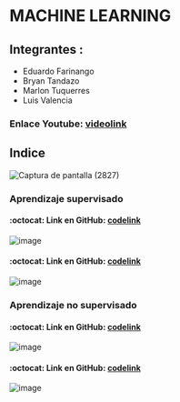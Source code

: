 # MACHINE LEARNING

## Integrantes :
- Eduardo Farinango
- Bryan Tandazo
- Marlon Tuquerres
- Luis Valencia

### Enlace Youtube: [videolink](https://youtu.be/BgbCV2x_nro)

## Indice
![Captura de pantalla (2827)](https://user-images.githubusercontent.com/77359338/174866426-0a5b5758-a81c-406b-b2dd-f6089baecda9.png)

### Aprendizaje supervisado
#### :octocat: Link en GitHub: [codelink](https://github.com/stalin246/Python/blob/main/MachineLearning/Types%20of%20learning/Supervisado/ArbolDesicion/IA_Supervisado_arbol.ipynb)
![image](https://user-images.githubusercontent.com/77359338/174866792-a1dd05d0-3411-4694-9d38-19c5348ed9c4.png)
#### :octocat: Link en GitHub: [codelink](https://github.com/stalin246/Python/blob/main/MachineLearning/Types%20of%20learning/Supervisado/RegresionLogistica/Regresion_logistica.ipynb)
![image](https://user-images.githubusercontent.com/77359338/174867847-f40653ef-ee12-4475-add4-b41a3121980f.png)
### Aprendizaje no supervisado
#### :octocat: Link en GitHub: [codelink](https://github.com/stalin246/Python/blob/main/MachineLearning/Types%20of%20learning/NoSupervisado/Aprendizaje-no-supervisado-main/Clasificacion/No_supervisado.ipynb)
![image](https://user-images.githubusercontent.com/77359338/174868337-feb15e77-c92f-4135-bda0-bc059b7ace30.png)
#### :octocat: Link en GitHub: [codelink](https://github.com/stalin246/Python/tree/main/MachineLearning/Types%20of%20learning/NoSupervisado/ReconocimientoFacial)
![image](https://user-images.githubusercontent.com/77359338/174868879-c4de3aa4-9ac1-486b-8480-e54e59058e29.png)
